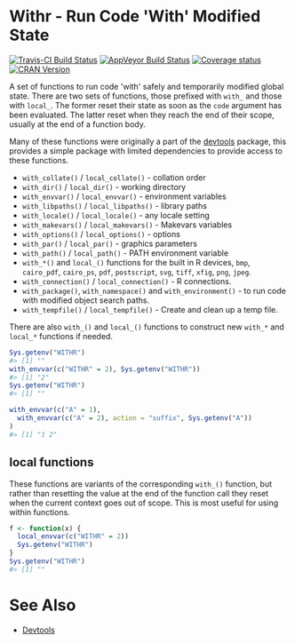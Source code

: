 
<!-- README.md is generated from README.Rmd. Please edit that file -->
Withr - Run Code 'With' Modified State
======================================

[![Travis-CI Build Status](https://travis-ci.org/r-lib/withr.svg?branch=master)](https://travis-ci.org/r-lib/withr) [![AppVeyor Build Status](https://ci.appveyor.com/api/projects/status/github/r-lib/withr?branch=master&svg=true)](https://ci.appveyor.com/project/jimhester/withr) [![Coverage status](https://codecov.io/gh/r-lib/withr/branch/master/graph/badge.svg)](https://codecov.io/github/r-lib/withr?branch=master) [![CRAN Version](http://www.r-pkg.org/badges/version/withr)](http://www.r-pkg.org/pkg/withr)

A set of functions to run code 'with' safely and temporarily modified global state. There are two sets of functions, those prefixed with `with_` and those with `local_`. The former reset their state as soon as the `code` argument has been evaluated. The latter reset when they reach the end of their scope, usually at the end of a function body.

Many of these functions were originally a part of the [devtools](https://github.com/hadley/devtools) package, this provides a simple package with limited dependencies to provide access to these functions.

-   `with_collate()` / `local_collate()` - collation order
-   `with_dir()` / `local_dir()` - working directory
-   `with_envvar()` / `local_envvar()` - environment variables
-   `with_libpaths()` / `local_libpaths()` - library paths
-   `with_locale()` / `local_locale()` - any locale setting
-   `with_makevars()` / `local_makevars()` - Makevars variables
-   `with_options()` / `local_options()` - options
-   `with_par()` / `local_par()` - graphics parameters
-   `with_path()` / `local_path()` - PATH environment variable
-   `with_*()` and `local_()` functions for the built in R devices, `bmp`, `cairo_pdf`, `cairo_ps`, `pdf`, `postscript`, `svg`, `tiff`, `xfig`, `png`, `jpeg`.
-   `with_connection()` / `local_connection()` - R connections.
-   `with_package()`, `with_namespace()` and `with_environment()` - to run code with modified object search paths.
-   `with_tempfile()` / `local_tempfile()` - Create and clean up a temp file.

There are also `with_()` and `local_()` functions to construct new `with_*` and `local_*` functions if needed.

``` r
Sys.getenv("WITHR")
#> [1] ""
with_envvar(c("WITHR" = 2), Sys.getenv("WITHR"))
#> [1] "2"
Sys.getenv("WITHR")
#> [1] ""

with_envvar(c("A" = 1),
  with_envvar(c("A" = 2), action = "suffix", Sys.getenv("A"))
)
#> [1] "1 2"
```

local functions
---------------

These functions are variants of the corresponding `with_()` function, but rather than resetting the value at the end of the function call they reset when the current context goes out of scope. This is most useful for using within functions.

``` r
f <- function(x) {
  local_envvar(c("WITHR" = 2))
  Sys.getenv("WITHR")
}
Sys.getenv("WITHR")
#> [1] ""
```

See Also
========

-   [Devtools](https://github.com/hadley/devtools)
